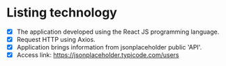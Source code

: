 #  Listing technology

- [x] The application developed using the React JS programming language.
- [x] Request HTTP using Axios.
- [x] Application brings information from jsonplaceholder public 'API'.
- [x] Access link: https://jsonplaceholder.typicode.com/users
